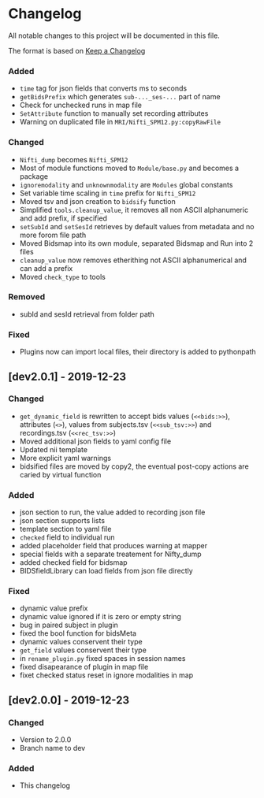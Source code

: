 # Changelog
All notable changes to this project will be documented in this file.

The format is based on [Keep a Changelog](https://keepachangelog.com/en/1.0.0/)

### Added
- `time` tag for json fields that converts ms to seconds
- `getBidsPrefix` which generates `sub-..._ses-...` part of name
- Check for unchecked runs in map file
- `SetAttribute` function to manually set recording attributes
- Warning on duplicated file in `MRI/Nifti_SPM12.py:copyRawFile`

### Changed
- `Nifti_dump` becomes `Nifti_SPM12`
- Most of module functions moved to `Module/base.py` and becomes a package
- `ignoremodality` and `unknownmodality` are `Modules` global constants
- Set variable time scaling in `time` prefix for `Nifti_SPM12` 
- Moved tsv and json creation to `bidsify` function
- Simplified `tools.cleanup_value`, it removes all non ASCII alphanumeric
and add prefix, if specified
- `setSubId` and `setSesId` retrieves by default values from metadata and 
no more forom file path
- Moved Bidsmap into its own module, separated Bidsmap and Run into 2 files
- `cleanup_value` now removes etherithing not ASCII alphanumerical
and can add a prefix
- Moved `check_type` to tools

### Removed
- subId and sesId retrieval from folder path

### Fixed
- Plugins now can import local files, their directory is added to pythonpath


## [dev2.0.1] - 2019-12-23

### Changed
- `get_dynamic_field` is rewritten to accept bids values (`<<bids:>>`), 
attributes (`<>`), values from subjects.tsv (`<<sub_tsv:>>`) and recordings.tsv 
(`<<rec_tsv:>>`)
- Moved additional json fields to yaml config file
- Updated nii template
- More explicit yaml warnings
- bidsified files are moved by copy2, the eventual post-copy actions are caried by virtual function

### Added
- json section to run, the value added to recording json file
- json section supports lists
- template section to yaml file
- `checked` field to individual run
- added placeholder field that produces warning at mapper
- special fields with a separate treatement for Nifty\_dump
- added checked field for bidsmap
- BIDSfieldLibrary can load fields from json file directly

### Fixed
- dynamic value prefix
- dynamic value ignored if it is zero or empty string
- bug in paired subject in plugin
- fixed the bool function for bidsMeta
- dynamic values conservent their type
- `get_field` values conservent their type
- in `rename_plugin.py` fixed spaces in session names
- fixed disapearance of plugin in map file
- fixet checked status reset in ignore modalities in map

## [dev2.0.0] - 2019-12-23

### Changed
- Version to 2.0.0
- Branch name to dev

### Added
- This changelog
